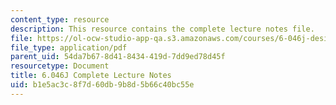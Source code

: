 ```yaml
---
content_type: resource
description: This resource contains the complete lecture notes file.
file: https://ol-ocw-studio-app-qa.s3.amazonaws.com/courses/6-046j-design-and-analysis-of-algorithms-spring-2012/b1e5ac3c8f7d60db9b8d5b66c40bc55e_MIT6_046JS12_Notes.pdf
file_type: application/pdf
parent_uid: 54da7b67-8d41-8434-419d-7dd9ed78d45f
resourcetype: Document
title: 6.046J Complete Lecture Notes
uid: b1e5ac3c-8f7d-60db-9b8d-5b66c40bc55e
---
```


